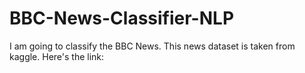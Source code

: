 # BBC-News-Classifier-NLP

I am going to classify the BBC News. This news dataset is taken from kaggle.
Here's the link:

